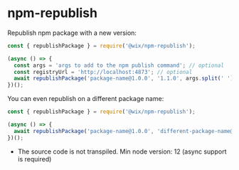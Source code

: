 # npm-republish

Republish npm package with a new version:

```javascript 1.8
const { republishPackage } = require('@wix/npm-republish');

(async () => {
  const args = 'args to add to the npm publish command'; // optional
  const registryUrl = 'http://localhost:4873'; // optional
  await republishPackage('package-name@1.0.0', '1.1.0', args.split(' '), registryUrl)
})();
```

You can even republish on a different package name:

```javascript 1.8
const { republishPackage } = require('@wix/npm-republish');

(async () => {
  await republishPackage('package-name@1.0.0', 'different-package-name@1.1.0')
})();
```


* The source code is not transpiled. Min node version: 12 (async support is required)
